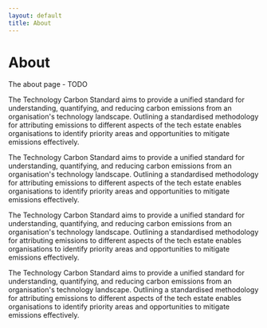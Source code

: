 ```yaml
---
layout: default
title: About
---
```


# About
The about page - TODO

The Technology Carbon Standard aims to provide a unified standard for understanding, quantifying, and reducing carbon emissions from an organisation's technology landscape. Outlining a standardised methodology for attributing emissions to different aspects of the tech estate enables organisations to identify priority areas and opportunities to mitigate emissions effectively.

The Technology Carbon Standard aims to provide a unified standard for understanding, quantifying, and reducing carbon emissions from an organisation's technology landscape. Outlining a standardised methodology for attributing emissions to different aspects of the tech estate enables organisations to identify priority areas and opportunities to mitigate emissions effectively.

The Technology Carbon Standard aims to provide a unified standard for understanding, quantifying, and reducing carbon emissions from an organisation's technology landscape. Outlining a standardised methodology for attributing emissions to different aspects of the tech estate enables organisations to identify priority areas and opportunities to mitigate emissions effectively.

The Technology Carbon Standard aims to provide a unified standard for understanding, quantifying, and reducing carbon emissions from an organisation's technology landscape. Outlining a standardised methodology for attributing emissions to different aspects of the tech estate enables organisations to identify priority areas and opportunities to mitigate emissions effectively.